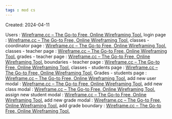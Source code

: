 ```yaml
---
tags : mod cs
---
```

Created: 2024-04-11

Users : [Wireframe.cc – The Go-to Free, Online Wireframing Tool.](https://wireframe.cc/JBD8so) 
login page : [Wireframe.cc – The Go-to Free, Online Wireframing Tool.](https://wireframe.cc/a6uspr) 
classes - coordinator page : [Wireframe.cc – The Go-to Free, Online Wireframing Tool.](https://wireframe.cc/vSMWM0) 
classes - teacher page : [Wireframe.cc – The Go-to Free, Online Wireframing Tool.](https://wireframe.cc/kHCWuc) 
grades - teacher page : [Wireframe.cc – The Go-to Free, Online Wireframing Tool.](https://wireframe.cc/M7KDPP)
boundaries - teacher page : [Wireframe.cc – The Go-to Free, Online Wireframing Tool.](https://wireframe.cc/i6MqUm)
classes - students page : [Wireframe.cc – The Go-to Free, Online Wireframing Tool.](https://wireframe.cc/U291zz) 
Grades -  students page : [Wireframe.cc – The Go-to Free, Online Wireframing Tool.](https://wireframe.cc/OyB0Gu)
add new user modal : [Wireframe.cc – The Go-to Free, Online Wireframing Tool.](https://wireframe.cc/BE7dfm)
add new class modal : [Wireframe.cc – The Go-to Free, Online Wireframing Tool.](https://wireframe.cc/U3pTqs)
assign new student modal : [Wireframe.cc – The Go-to Free, Online Wireframing Tool.](https://wireframe.cc/NENuPn)
 add new grade modal : [Wireframe.cc – The Go-to Free, Online Wireframing Tool.](https://wireframe.cc/2QOJBc) 
 add grade boundary : [Wireframe.cc – The Go-to Free, Online Wireframing Tool.](https://wireframe.cc/GsueoS) 